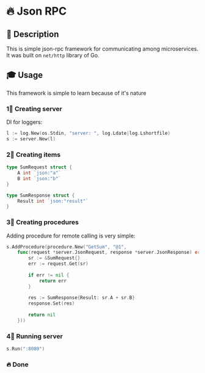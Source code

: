 # 🔥 Json RPC

## 📖 Description

This is simple json-rpc framework for communicating among microservices. It was built on `net/http` library of Go.

## 🎓 Usage

This framework is simple to learn because of it's nature

### 1⃣ Creating server

DI for loggers:

```go
l := log.New(os.Stdin, "server: ", log.Ldate|log.Lshortfile)
s := server.New(l)
```

### 2⃣ Creating items

```go
type SumRequest struct {
    A int `json:"a"`
    B int `json:"b"`
}

type SumResponse struct {
    Result int `json:"result"`
}
```

### 3⃣ Creating procedures

Adding procedure for remote calling is very simple:

```go
s.AddProcedure(procedure.New("GetSum", "@1",
    func(request *server.JsonRequest, response *server.JsonResponse) error {
        sr := &SumRequest{}
        err := request.Get(sr)
        
        if err != nil {
            return err
        }
        
        res := SumResponse{Result: sr.A + sr.B}
        response.Set(res)
        
        return nil
    }))
```

### 4⃣ Running server

```go
s.Run(":8080")
```

### 🔥 Done
